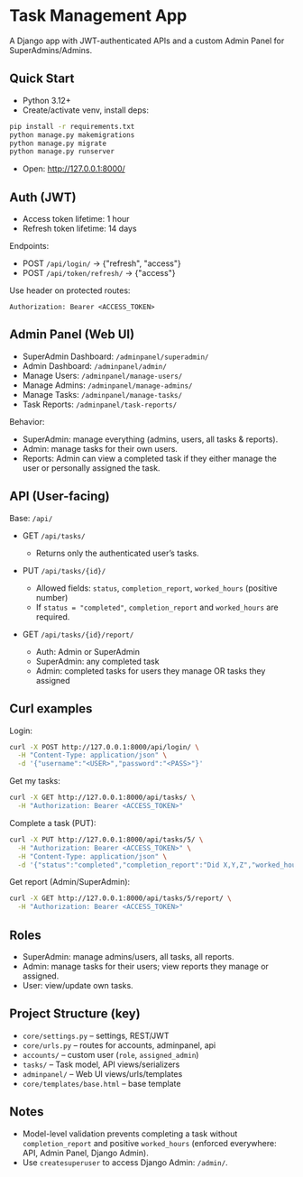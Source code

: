 # Task Management App

A Django app with JWT-authenticated APIs and a custom Admin Panel for SuperAdmins/Admins.

## Quick Start
- Python 3.12+
- Create/activate venv, install deps:
```bash
pip install -r requirements.txt
python manage.py makemigrations
python manage.py migrate
python manage.py runserver
```
- Open: http://127.0.0.1:8000/

## Auth (JWT)
- Access token lifetime: 1 hour
- Refresh token lifetime: 14 days

Endpoints:
- POST `/api/login/` → {"refresh", "access"}
- POST `/api/token/refresh/` → {"access"}

Use header on protected routes:
```
Authorization: Bearer <ACCESS_TOKEN>
```

## Admin Panel (Web UI)
- SuperAdmin Dashboard: `/adminpanel/superadmin/`
- Admin Dashboard: `/adminpanel/admin/`
- Manage Users: `/adminpanel/manage-users/`
- Manage Admins: `/adminpanel/manage-admins/`
- Manage Tasks: `/adminpanel/manage-tasks/`
- Task Reports: `/adminpanel/task-reports/`

Behavior:
- SuperAdmin: manage everything (admins, users, all tasks & reports).
- Admin: manage tasks for their own users.
- Reports: Admin can view a completed task if they either manage the user or personally assigned the task.

## API (User-facing)
Base: `/api/`

- GET `/api/tasks/`
  - Returns only the authenticated user’s tasks.

- PUT `/api/tasks/{id}/`
  - Allowed fields: `status`, `completion_report`, `worked_hours` (positive number)
  - If `status = "completed"`, `completion_report` and `worked_hours` are required.

- GET `/api/tasks/{id}/report/`
  - Auth: Admin or SuperAdmin
  - SuperAdmin: any completed task
  - Admin: completed tasks for users they manage OR tasks they assigned

## Curl examples
Login:
```bash
curl -X POST http://127.0.0.1:8000/api/login/ \
  -H "Content-Type: application/json" \
  -d '{"username":"<USER>","password":"<PASS>"}'
```
Get my tasks:
```bash
curl -X GET http://127.0.0.1:8000/api/tasks/ \
  -H "Authorization: Bearer <ACCESS_TOKEN>"
```
Complete a task (PUT):
```bash
curl -X PUT http://127.0.0.1:8000/api/tasks/5/ \
  -H "Authorization: Bearer <ACCESS_TOKEN>" \
  -H "Content-Type: application/json" \
  -d '{"status":"completed","completion_report":"Did X,Y,Z","worked_hours":2.5}'
```
Get report (Admin/SuperAdmin):
```bash
curl -X GET http://127.0.0.1:8000/api/tasks/5/report/ \
  -H "Authorization: Bearer <ACCESS_TOKEN>"
```

## Roles
- SuperAdmin: manage admins/users, all tasks, all reports.
- Admin: manage tasks for their users; view reports they manage or assigned.
- User: view/update own tasks.

## Project Structure (key)
- `core/settings.py` – settings, REST/JWT
- `core/urls.py` – routes for accounts, adminpanel, api
- `accounts/` – custom user (`role`, `assigned_admin`)
- `tasks/` – Task model, API views/serializers
- `adminpanel/` – Web UI views/urls/templates
- `core/templates/base.html` – base template

## Notes
- Model-level validation prevents completing a task without `completion_report` and positive `worked_hours` (enforced everywhere: API, Admin Panel, Django Admin).
- Use `createsuperuser` to access Django Admin: `/admin/`.
